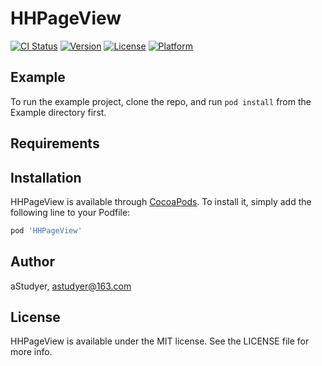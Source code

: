 # HHPageView

[![CI Status](https://img.shields.io/travis/aStudyer/HHPageView.svg?style=flat)](https://travis-ci.org/aStudyer/HHPageView)
[![Version](https://img.shields.io/cocoapods/v/HHPageView.svg?style=flat)](https://cocoapods.org/pods/HHPageView)
[![License](https://img.shields.io/cocoapods/l/HHPageView.svg?style=flat)](https://cocoapods.org/pods/HHPageView)
[![Platform](https://img.shields.io/cocoapods/p/HHPageView.svg?style=flat)](https://cocoapods.org/pods/HHPageView)

## Example

To run the example project, clone the repo, and run `pod install` from the Example directory first.

## Requirements

## Installation

HHPageView is available through [CocoaPods](https://cocoapods.org). To install
it, simply add the following line to your Podfile:

```ruby
pod 'HHPageView'
```

## Author

aStudyer, astudyer@163.com

## License

HHPageView is available under the MIT license. See the LICENSE file for more info.
